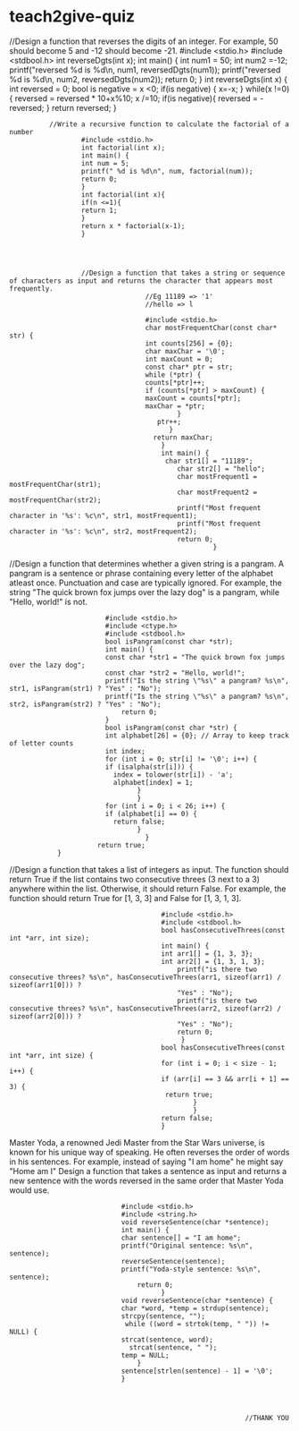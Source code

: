 # teach2give-quiz
//Design a function that reverses the digits of an integer. For example, 50 should become 5 and -12 should become -21.
           #include <stdio.h>
           #include <stdbool.h>
           int reverseDgts(int x);
           int main() {
             int num1 = 50;
             int num2 =-12;
             printf("reversed %d is %d\n, num1, reversedDgts(num1));
              printf("reversed %d is %d\n, num2, reversedDgts(num2));
              return 0;
              }
              int reverseDgts(int x) {
              int reversed = 0;
              bool is negative = x <0;
              if(is negative) {
              x=-x;
              }
              while(x !=0){
              reversed = reversed * 10+x%10;
              x /=10;
              if(is negative){
              reversed = -reversed;
              }
              return reversed;
              }



              //Write a recursive function to calculate the factorial of a number
                      #include <stdio.h>
                      int factorial(int x);
                      int main() {
                      int num = 5;
                      printf(" %d is %d\n", num, factorial(num));
                      return 0;
                      }
                      int factorial(int x){
                      if(n <=1){
                      return 1;
                      }
                      return x * factorial(x-1);
                      }




                      //Design a function that takes a string or sequence of characters as input and returns the character that appears most frequently.
                                      //Eg 11189 => '1'
                                      //hello => l

                                      #include <stdio.h>
                                      char mostFrequentChar(const char* str) {
                                      int counts[256] = {0};
                                      char maxChar = '\0';
                                      int maxCount = 0;                                          
                                      const char* ptr = str;
                                      while (*ptr) {
                                      counts[*ptr]++;
                                      if (counts[*ptr] > maxCount) {
                                      maxCount = counts[*ptr];
                                      maxChar = *ptr;
                                              }
                                         ptr++;
                                            }                                          
                                        return maxChar;
                                          }                                          
                                          int main() {
                                           char str1[] = "11189";
                                              char str2[] = "hello";                                            
                                              char mostFrequent1 = mostFrequentChar(str1);
                                              char mostFrequent2 = mostFrequentChar(str2);                                            
                                              printf("Most frequent character in '%s': %c\n", str1, mostFrequent1);
                                              printf("Most frequent character in '%s': %c\n", str2, mostFrequent2);                                            
                                              return 0;
                                                       }


//Design a function that determines whether a given string is a pangram. A pangram is a sentence or phrase containing every letter of the alphabet atleast once. Punctuation and case are typically ignored. For example, the string "The quick brown fox jumps over the lazy dog" is a pangram, while "Hello, world!" is not.

                            #include <stdio.h>
                            #include <ctype.h>
                            #include <stdbool.h>        
                            bool isPangram(const char *str);                            
                            int main() {
                            const char *str1 = "The quick brown fox jumps over the lazy dog";
                            const char *str2 = "Hello, world!";                                
                            printf("Is the string \"%s\" a pangram? %s\n", str1, isPangram(str1) ? "Yes" : "No");
                            printf("Is the string \"%s\" a pangram? %s\n", str2, isPangram(str2) ? "Yes" : "No");                                
                                return 0;
                            }                          
                            bool isPangram(const char *str) {
                            int alphabet[26] = {0}; // Array to keep track of letter counts
                            int index;                            
                            for (int i = 0; str[i] != '\0'; i++) {
                            if (isalpha(str[i])) {
                              index = tolower(str[i]) - 'a';
                              alphabet[index] = 1;
                                    }
                                    }                           
                            for (int i = 0; i < 26; i++) {
                            if (alphabet[i] == 0) {
                              return false;
                                    }
                                      }                           
                          return true;
                }




//Design a function that takes a list of integers as input. The function should return True if the list contains two consecutive threes (3 next to a 3) anywhere within the list. Otherwise, it should return False. For example, the function should return True for [1, 3, 3] and False for [1, 3, 1, 3].

                                          #include <stdio.h>
                                          #include <stdbool.h>                                    
                                          bool hasConsecutiveThrees(const int *arr, int size);                                          
                                          int main() {
                                          int arr1[] = {1, 3, 3};
                                          int arr2[] = {1, 3, 1, 3};                                              
                                              printf("is there two consecutive threes? %s\n", hasConsecutiveThrees(arr1, sizeof(arr1) / sizeof(arr1[0])) ? 
                                              "Yes" : "No");
                                              printf("is there two consecutive threes? %s\n", hasConsecutiveThrees(arr2, sizeof(arr2) / sizeof(arr2[0])) ? 
                                              "Yes" : "No");                                              
                                              return 0;
                                               }                                          
                                          bool hasConsecutiveThrees(const int *arr, int size) {
                                          for (int i = 0; i < size - 1; i++) {
                                          if (arr[i] == 3 && arr[i + 1] == 3) {
                                           return true;
                                                  }
                                                  }
                                          return false;
                                          }



Master Yoda, a renowned Jedi Master from the Star Wars universe, is known for his unique way of speaking. He often reverses the order of words in his sentences. For example, instead of saying "I am home" he might say "Home am I" Design a function that takes a sentence as input and returns a new sentence with the words reversed in the same order that Master Yoda would use.

                                #include <stdio.h>
                                #include <string.h>                               
                                void reverseSentence(char *sentence);                                
                                int main() {
                                char sentence[] = "I am home";                                 
                                printf("Original sentence: %s\n", sentence);
                                reverseSentence(sentence);
                                printf("Yoda-style sentence: %s\n", sentence);                                    
                                    return 0;
                                          }                             
                                void reverseSentence(char *sentence) {
                                char *word, *temp = strdup(sentence);
                                strcpy(sentence, "");
                                 while ((word = strtok(temp, " ")) != NULL) {
                                strcat(sentence, word);
                                  strcat(sentence, " ");
                                temp = NULL;
                                    }
                                sentence[strlen(sentence) - 1] = '\0';
                                }




                                                               //THANK YOU



                
                                          
                                                                      
                                                                                                                
                                                                      
                                                                                          
